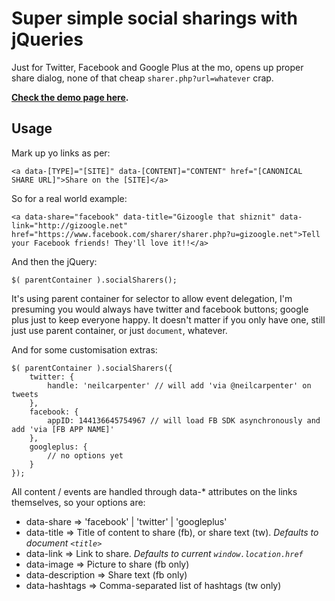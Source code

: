 # Super simple social sharings with jQueries

Just for Twitter, Facebook and Google Plus at the mo, opens up proper share dialog, none of that cheap `sharer.php?url=whatever` crap.

**[Check the demo page here](http://neilcarpenter.github.com/jquery-simple-social-sharing/).**

## Usage

Mark up yo links as per:

	<a data-[TYPE]="[SITE]" data-[CONTENT]="CONTENT" href="[CANONICAL SHARE URL]">Share on the [SITE]</a>

So for a real world example:

	<a data-share="facebook" data-title="Gizoogle that shiznit" data-link="http://gizoogle.net" href="https://www.facebook.com/sharer/sharer.php?u=gizoogle.net">Tell your Facebook friends! They'll love it!!</a>


And then the jQuery:

	$( parentContainer ).socialSharers();

It's using parent container for selector to allow event delegation, I'm presuming you would always have twitter and facebook buttons; google plus just to keep everyone happy. It doesn't matter if you only have one, still just use parent container, or just `document`, whatever.

And for some customisation extras:

	$( parentContainer ).socialSharers({
		twitter: {
			handle: 'neilcarpenter' // will add 'via @neilcarpenter' on tweets
		},
		facebook: {
			appID: 144136645754967 // will load FB SDK asynchronously and add 'via [FB APP NAME]'
		},
		googleplus: {
			// no options yet
		}
	});

All content / events are handled through data-* attributes on the links themselves, so your options are:

- data-share => 'facebook' | 'twitter' | 'googleplus'
- data-title => Title of content to share (fb), or share text (tw). *Defaults to document `<title>`*
- data-link => Link to share. *Defaults to current `window.location.href`*
- data-image => Picture to share (fb only)
- data-description => Share text (fb only)
- data-hashtags => Comma-separated list of hashtags (tw only)
